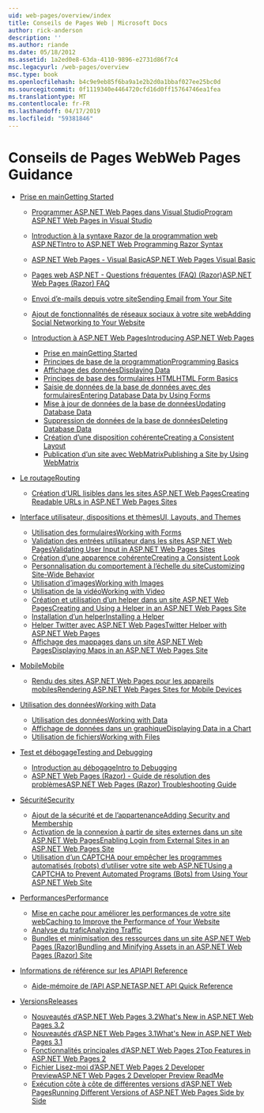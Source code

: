 ```yaml
---
uid: web-pages/overview/index
title: Conseils de Pages Web | Microsoft Docs
author: rick-anderson
description: ''
ms.author: riande
ms.date: 05/18/2012
ms.assetid: 1a2ed0e8-63da-4110-9896-e2731d86f7c4
msc.legacyurl: /web-pages/overview
msc.type: book
ms.openlocfilehash: b4c9e9eb85f6ba9a1e2b2d0a1bbaf027ee25bc0d
ms.sourcegitcommit: 0f1119340e4464720cfd16d0ff15764746ea1fea
ms.translationtype: MT
ms.contentlocale: fr-FR
ms.lasthandoff: 04/17/2019
ms.locfileid: "59381846"
---
```

# <a name="web-pages-guidance"></a><span data-ttu-id="6f367-102">Conseils de Pages Web</span><span class="sxs-lookup"><span data-stu-id="6f367-102">Web Pages Guidance</span></span>

- [<span data-ttu-id="6f367-103">Prise en main</span><span class="sxs-lookup"><span data-stu-id="6f367-103">Getting Started</span></span>](getting-started/index.md)

    - [<span data-ttu-id="6f367-104">Programmer ASP.NET Web Pages dans Visual Studio</span><span class="sxs-lookup"><span data-stu-id="6f367-104">Program ASP.NET Web Pages in Visual Studio</span></span>](getting-started/program-asp-net-web-pages-in-visual-studio.md)
    - [<span data-ttu-id="6f367-105">Introduction à la syntaxe Razor de la programmation web ASP.NET</span><span class="sxs-lookup"><span data-stu-id="6f367-105">Intro to ASP.NET Web Programming Razor Syntax</span></span>](getting-started/introducing-razor-syntax-c.md)
    - [<span data-ttu-id="6f367-106">ASP.NET Web Pages - Visual Basic</span><span class="sxs-lookup"><span data-stu-id="6f367-106">ASP.NET Web Pages Visual Basic</span></span>](getting-started/introducing-razor-syntax-vb.md)
    - [<span data-ttu-id="6f367-107">Pages web ASP.NET - Questions fréquentes (FAQ) (Razor)</span><span class="sxs-lookup"><span data-stu-id="6f367-107">ASP.NET Web Pages (Razor) FAQ</span></span>](getting-started/aspnet-web-pages-razor-faq.md)
    - [<span data-ttu-id="6f367-108">Envoi d’e-mails depuis votre site</span><span class="sxs-lookup"><span data-stu-id="6f367-108">Sending Email from Your Site</span></span>](getting-started/11-adding-email-to-your-web-site.md)
    - [<span data-ttu-id="6f367-109">Ajout de fonctionnalités de réseaux sociaux à votre site web</span><span class="sxs-lookup"><span data-stu-id="6f367-109">Adding Social Networking to Your Website</span></span>](getting-started/13-adding-social-networking-to-your-web-site.md)
    - [<span data-ttu-id="6f367-110">Introduction à ASP.NET Web Pages</span><span class="sxs-lookup"><span data-stu-id="6f367-110">Introducing ASP.NET Web Pages</span></span>](getting-started/introducing-aspnet-web-pages-2/index.md)

        - [<span data-ttu-id="6f367-111">Prise en main</span><span class="sxs-lookup"><span data-stu-id="6f367-111">Getting Started</span></span>](getting-started/introducing-aspnet-web-pages-2/getting-started.md)
        - [<span data-ttu-id="6f367-112">Principes de base de la programmation</span><span class="sxs-lookup"><span data-stu-id="6f367-112">Programming Basics</span></span>](getting-started/introducing-aspnet-web-pages-2/intro-to-web-pages-programming.md)
        - [<span data-ttu-id="6f367-113">Affichage des données</span><span class="sxs-lookup"><span data-stu-id="6f367-113">Displaying Data</span></span>](getting-started/introducing-aspnet-web-pages-2/displaying-data.md)
        - [<span data-ttu-id="6f367-114">Principes de base des formulaires HTML</span><span class="sxs-lookup"><span data-stu-id="6f367-114">HTML Form Basics</span></span>](getting-started/introducing-aspnet-web-pages-2/form-basics.md)
        - [<span data-ttu-id="6f367-115">Saisie de données de la base de données avec des formulaires</span><span class="sxs-lookup"><span data-stu-id="6f367-115">Entering Database Data by Using Forms</span></span>](getting-started/introducing-aspnet-web-pages-2/entering-data.md)
        - [<span data-ttu-id="6f367-116">Mise à jour de données de la base de données</span><span class="sxs-lookup"><span data-stu-id="6f367-116">Updating Database Data</span></span>](getting-started/introducing-aspnet-web-pages-2/updating-data.md)
        - [<span data-ttu-id="6f367-117">Suppression de données de la base de données</span><span class="sxs-lookup"><span data-stu-id="6f367-117">Deleting Database Data</span></span>](getting-started/introducing-aspnet-web-pages-2/deleting-data.md)
        - [<span data-ttu-id="6f367-118">Création d’une disposition cohérente</span><span class="sxs-lookup"><span data-stu-id="6f367-118">Creating a Consistent Layout</span></span>](getting-started/introducing-aspnet-web-pages-2/layouts.md)
        - [<span data-ttu-id="6f367-119">Publication d’un site avec WebMatrix</span><span class="sxs-lookup"><span data-stu-id="6f367-119">Publishing a Site by Using WebMatrix</span></span>](getting-started/introducing-aspnet-web-pages-2/publishing.md)
- [<span data-ttu-id="6f367-120">Le routage</span><span class="sxs-lookup"><span data-stu-id="6f367-120">Routing</span></span>](routing/index.md)

    - [<span data-ttu-id="6f367-121">Création d’URL lisibles dans les sites ASP.NET Web Pages</span><span class="sxs-lookup"><span data-stu-id="6f367-121">Creating Readable URLs in ASP.NET Web Pages Sites</span></span>](routing/creating-readable-urls-in-aspnet-web-pages-sites.md)
- [<span data-ttu-id="6f367-122">Interface utilisateur, dispositions et thèmes</span><span class="sxs-lookup"><span data-stu-id="6f367-122">UI, Layouts, and Themes</span></span>](ui-layouts-and-themes/index.md)

    - [<span data-ttu-id="6f367-123">Utilisation des formulaires</span><span class="sxs-lookup"><span data-stu-id="6f367-123">Working with Forms</span></span>](ui-layouts-and-themes/4-working-with-forms.md)
    - [<span data-ttu-id="6f367-124">Validation des entrées utilisateur dans les sites ASP.NET Web Pages</span><span class="sxs-lookup"><span data-stu-id="6f367-124">Validating User Input in ASP.NET Web Pages Sites</span></span>](ui-layouts-and-themes/validating-user-input-in-aspnet-web-pages-sites.md)
    - [<span data-ttu-id="6f367-125">Création d’une apparence cohérente</span><span class="sxs-lookup"><span data-stu-id="6f367-125">Creating a Consistent Look</span></span>](ui-layouts-and-themes/3-creating-a-consistent-look.md)
    - [<span data-ttu-id="6f367-126">Personnalisation du comportement à l’échelle du site</span><span class="sxs-lookup"><span data-stu-id="6f367-126">Customizing Site-Wide Behavior</span></span>](ui-layouts-and-themes/18-customizing-site-wide-behavior.md)
    - [<span data-ttu-id="6f367-127">Utilisation d’images</span><span class="sxs-lookup"><span data-stu-id="6f367-127">Working with Images</span></span>](ui-layouts-and-themes/9-working-with-images.md)
    - [<span data-ttu-id="6f367-128">Utilisation de la vidéo</span><span class="sxs-lookup"><span data-stu-id="6f367-128">Working with Video</span></span>](ui-layouts-and-themes/10-working-with-video.md)
    - [<span data-ttu-id="6f367-129">Création et utilisation d’un helper dans un site ASP.NET Web Pages</span><span class="sxs-lookup"><span data-stu-id="6f367-129">Creating and Using a Helper in an ASP.NET Web Pages Site</span></span>](ui-layouts-and-themes/creating-and-using-a-helper-in-an-aspnet-web-pages-site.md)
    - [<span data-ttu-id="6f367-130">Installation d’un helper</span><span class="sxs-lookup"><span data-stu-id="6f367-130">Installing a Helper</span></span>](ui-layouts-and-themes/installing-helpers.md)
    - [<span data-ttu-id="6f367-131">Helper Twitter avec ASP.NET Web Pages</span><span class="sxs-lookup"><span data-stu-id="6f367-131">Twitter Helper with ASP.NET Web Pages</span></span>](ui-layouts-and-themes/twitter-helper.md)
    - [<span data-ttu-id="6f367-132">Affichage des mappages dans un site ASP.NET Web Pages</span><span class="sxs-lookup"><span data-stu-id="6f367-132">Displaying Maps in an ASP.NET Web Pages Site</span></span>](ui-layouts-and-themes/displaying-maps-in-an-aspnet-web-pages-site.md)
- [<span data-ttu-id="6f367-133">Mobile</span><span class="sxs-lookup"><span data-stu-id="6f367-133">Mobile</span></span>](mobile/index.md)

    - [<span data-ttu-id="6f367-134">Rendu des sites ASP.NET Web Pages pour les appareils mobiles</span><span class="sxs-lookup"><span data-stu-id="6f367-134">Rendering ASP.NET Web Pages Sites for Mobile Devices</span></span>](mobile/rendering-aspnet-web-pages-sites-for-mobile-devices.md)
- [<span data-ttu-id="6f367-135">Utilisation des données</span><span class="sxs-lookup"><span data-stu-id="6f367-135">Working with Data</span></span>](data/index.md)

    - [<span data-ttu-id="6f367-136">Utilisation des données</span><span class="sxs-lookup"><span data-stu-id="6f367-136">Working with Data</span></span>](data/5-working-with-data.md)
    - [<span data-ttu-id="6f367-137">Affichage de données dans un graphique</span><span class="sxs-lookup"><span data-stu-id="6f367-137">Displaying Data in a Chart</span></span>](data/7-displaying-data-in-a-chart.md)
    - [<span data-ttu-id="6f367-138">Utilisation de fichiers</span><span class="sxs-lookup"><span data-stu-id="6f367-138">Working with Files</span></span>](data/working-with-files.md)
- [<span data-ttu-id="6f367-139">Test et débogage</span><span class="sxs-lookup"><span data-stu-id="6f367-139">Testing and Debugging</span></span>](testing-and-debugging/index.md)

    - [<span data-ttu-id="6f367-140">Introduction au débogage</span><span class="sxs-lookup"><span data-stu-id="6f367-140">Intro to Debugging</span></span>](testing-and-debugging/introduction-to-debugging.md)
    - [<span data-ttu-id="6f367-141">ASP.NET Web Pages (Razor) - Guide de résolution des problèmes</span><span class="sxs-lookup"><span data-stu-id="6f367-141">ASP.NET Web Pages (Razor) Troubleshooting Guide</span></span>](testing-and-debugging/aspnet-web-pages-razor-troubleshooting-guide.md)
- [<span data-ttu-id="6f367-142">Sécurité</span><span class="sxs-lookup"><span data-stu-id="6f367-142">Security</span></span>](security/index.md)

    - [<span data-ttu-id="6f367-143">Ajout de la sécurité et de l’appartenance</span><span class="sxs-lookup"><span data-stu-id="6f367-143">Adding Security and Membership</span></span>](security/16-adding-security-and-membership.md)
    - [<span data-ttu-id="6f367-144">Activation de la connexion à partir de sites externes dans un site ASP.NET Web Pages</span><span class="sxs-lookup"><span data-stu-id="6f367-144">Enabling Login from External Sites in an ASP.NET Web Pages Site</span></span>](security/enabling-login-from-external-sites-in-an-aspnet-web-pages-site.md)
    - [<span data-ttu-id="6f367-145">Utilisation d’un CAPTCHA pour empêcher les programmes automatisés (robots) d’utiliser votre site web ASP.NET</span><span class="sxs-lookup"><span data-stu-id="6f367-145">Using a CAPTCHA to Prevent Automated Programs (Bots) from Using Your ASP.NET Web Site</span></span>](security/using-a-catpcha-to-prevent-automated-programs-bots-from-using-your-aspnet-web-site.md)
- [<span data-ttu-id="6f367-146">Performances</span><span class="sxs-lookup"><span data-stu-id="6f367-146">Performance</span></span>](performance-and-traffic/index.md)

    - [<span data-ttu-id="6f367-147">Mise en cache pour améliorer les performances de votre site web</span><span class="sxs-lookup"><span data-stu-id="6f367-147">Caching to Improve the Performance of Your Website</span></span>](performance-and-traffic/15-caching-to-improve-the-performance-of-your-website.md)
    - [<span data-ttu-id="6f367-148">Analyse du trafic</span><span class="sxs-lookup"><span data-stu-id="6f367-148">Analyzing Traffic</span></span>](performance-and-traffic/14-analyzing-traffic.md)
    - [<span data-ttu-id="6f367-149">Bundles et minimisation des ressources dans un site ASP.NET Web Pages (Razor)</span><span class="sxs-lookup"><span data-stu-id="6f367-149">Bundling and Minifying Assets in an ASP.NET Web Pages (Razor) Site</span></span>](performance-and-traffic/bundling-and-minifying-assets-in-an-aspnet-web-pages-razor-site.md)
- [<span data-ttu-id="6f367-150">Informations de référence sur les API</span><span class="sxs-lookup"><span data-stu-id="6f367-150">API Reference</span></span>](api-reference/index.md)

    - [<span data-ttu-id="6f367-151">Aide-mémoire de l’API ASP.NET</span><span class="sxs-lookup"><span data-stu-id="6f367-151">ASP.NET API Quick Reference</span></span>](api-reference/asp-net-web-pages-api-reference.md)
- [<span data-ttu-id="6f367-152">Versions</span><span class="sxs-lookup"><span data-stu-id="6f367-152">Releases</span></span>](releases/index.md)

    - [<span data-ttu-id="6f367-153">Nouveautés d’ASP.NET Web Pages 3.2</span><span class="sxs-lookup"><span data-stu-id="6f367-153">What's New in ASP.NET Web Pages 3.2</span></span>](releases/whats-new-in-aspnet-web-pages-32.md)
    - [<span data-ttu-id="6f367-154">Nouveautés d’ASP.NET Web Pages 3.1</span><span class="sxs-lookup"><span data-stu-id="6f367-154">What's New in ASP.NET Web Pages 3.1</span></span>](releases/whats-new-aspnet-web-pages-31.md)
    - [<span data-ttu-id="6f367-155">Fonctionnalités principales d’ASP.NET Web Pages 2</span><span class="sxs-lookup"><span data-stu-id="6f367-155">Top Features in ASP.NET Web Pages 2</span></span>](releases/top-features-in-web-pages-2.md)
    - [<span data-ttu-id="6f367-156">Fichier Lisez-moi d’ASP.NET Web Pages 2 Developer Preview</span><span class="sxs-lookup"><span data-stu-id="6f367-156">ASP.NET Web Pages 2 Developer Preview ReadMe</span></span>](releases/aspnet-web-pages-2-developer-preview-readme.md)
    - [<span data-ttu-id="6f367-157">Exécution côte à côte de différentes versions d’ASP.NET Web Pages</span><span class="sxs-lookup"><span data-stu-id="6f367-157">Running Different Versions of ASP.NET Web Pages Side by Side</span></span>](releases/running-v1-and-v2-sites-side-by-side.md)
